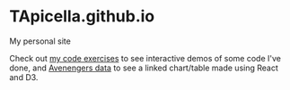 # TApicella.github.io
My personal site

Check out [my code exercises](http://TApicella.github.io/exercises/index.html) to see interactive demos of some code I've done, and [Avenengers data](http://tapicella.github.io/d3_demo/index.html) to see a linked chart/table made using React and D3. 
